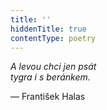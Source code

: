 ```yaml
---
title: ''
hiddenTitle: true
contentType: poetry
---
```


<section>

_A levou chci jen psát  
tygra i s beránkem._

— František Halas

</section>
